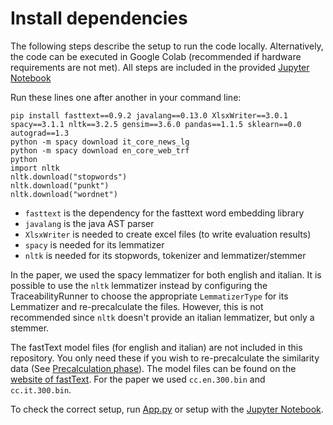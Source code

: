 # Install dependencies

The following steps describe the setup to run the code locally.
Alternatively, the code can be executed in Google Colab (recommended if hardware requirements are not met).
All steps are included in the provided [Jupyter Notebook](./finegrained-traceability.ipynb)

Run these lines one after another in your command line:

    pip install fasttext==0.9.2 javalang==0.13.0 XlsxWriter==3.0.1 spacy==3.1.1 nltk==3.2.5 gensim==3.6.0 pandas==1.1.5 sklearn==0.0 autograd==1.3
    python -m spacy download it_core_news_lg
    python -m spacy download en_core_web_trf
    python
    import nltk
    nltk.download("stopwords")
    nltk.download("punkt")
    nltk.download("wordnet")
    
* `fasttext` is the dependency for the fasttext word embedding library
* `javalang` is the java AST parser
* `XlsxWriter` is needed to create excel files (to write evaluation results)
* `spacy` is needed for its lemmatizer
* `nltk` is needed for its stopwords, tokenizer and lemmatizer/stemmer

In the paper, we used the spacy lemmatizer for both english and italian. It is possible to use the `nltk` lemmatizer instead by configuring the TraceabilityRunner to choose the appropriate `LemmatizerType` for its Lemmatizer and re-precalculate the files. However, this is not recommended since `nltk` doesn't provide an italian lemmatizer, but only a stemmer.

The fastText model files (for english and italian) are not included in this repository. You only need these if you wish to re-precalculate the similarity data (See [Precalculation phase](./README.md#Precalculation-phase)). The model files can be found on the [website of fastText](https://fasttext.cc/docs/en/crawl-vectors.html). For the paper we used `cc.en.300.bin` and `cc.it.300.bin`.

To check the correct setup, run [App.py](./App.py) or setup with the [Jupyter Notebook](./finegrained-traceability.ipynb).
